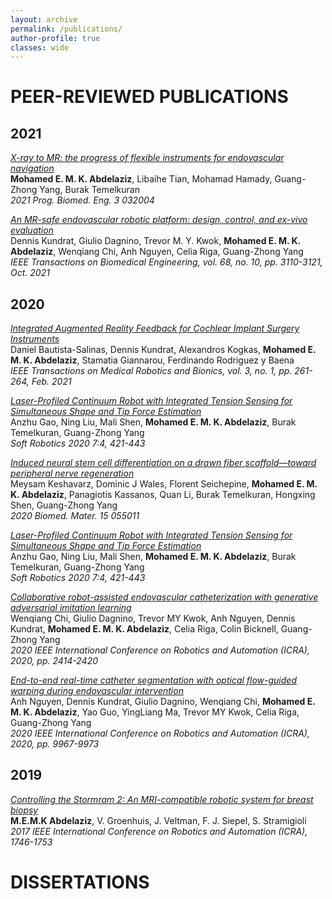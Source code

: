 ```yaml
---
layout: archive
permalink: /publications/
author-profile: true
classes: wide
---
```


# PEER-REVIEWED PUBLICATIONS

## 2021
[*X-ray to MR: the progress of flexible instruments for endovascular navigation*](https://iopscience.iop.org/article/10.1088/2516-1091/ac12d6/meta) <br />
**Mohamed E. M. K. Abdelaziz**, Libaihe Tian, Mohamad Hamady, Guang-Zhong Yang, Burak Temelkuran  <br />
*2021 Prog. Biomed. Eng. 3 032004*

[*An MR-safe endovascular robotic platform: design, control, and ex-vivo evaluation*](https://ieeexplore.ieee.org/abstract/document/9376657) <br />
Dennis Kundrat, Giulio Dagnino, Trevor M. Y.  Kwok, **Mohamed E. M. K. Abdelaziz**, Wenqiang Chi, Anh Nguyen, Celia Riga, Guang-Zhong Yang  <br />
*IEEE Transactions on Biomedical Engineering, vol. 68, no. 10, pp. 3110-3121, Oct. 2021*

## 2020

[*Integrated Augmented Reality Feedback for Cochlear Implant Surgery Instruments*](https://ieeexplore.ieee.org/abstract/document/9305711) <br />
Daniel Bautista-Salinas, Dennis Kundrat, Alexandros Kogkas, **Mohamed E. M. K. Abdelaziz**, Stamatia Giannarou, Ferdinando Rodriguez y Baena <br />
*IEEE Transactions on Medical Robotics and Bionics, vol. 3, no. 1, pp. 261-264, Feb. 2021*

[*Laser-Profiled Continuum Robot with Integrated Tension Sensing for Simultaneous Shape and Tip Force Estimation*](https://www.liebertpub.com/doi/full/10.1089/soro.2019.0051) <br />
Anzhu Gao, Ning Liu, Mali Shen, **Mohamed E. M. K. Abdelaziz**, Burak Temelkuran, Guang-Zhong Yang <br />
*Soft Robotics 2020 7:4, 421-443*

[*Induced neural stem cell differentiation on a drawn fiber scaffold—toward peripheral nerve regeneration*](https://iopscience.iop.org/article/10.1088/1748-605X/ab8d12/meta) <br />
Meysam Keshavarz, Dominic J Wales, Florent Seichepine, **Mohamed E. M. K. Abdelaziz**, Panagiotis Kassanos, Quan Li, Burak Temelkuran, Hongxing Shen, Guang-Zhong Yang <br />
*2020 Biomed. Mater. 15 055011*

[*Laser-Profiled Continuum Robot with Integrated Tension Sensing for Simultaneous Shape and Tip Force Estimation*](https://www.liebertpub.com/doi/full/10.1089/soro.2019.0051) <br />
Anzhu Gao, Ning Liu, Mali Shen, **Mohamed E. M. K. Abdelaziz**, Burak Temelkuran, Guang-Zhong Yang <br />
*Soft Robotics 2020 7:4, 421-443*

[*Collaborative robot-assisted endovascular catheterization with generative adversarial imitation learning*](https://ieeexplore.ieee.org/abstract/document/9196912) <br />
Wenqiang Chi, Giulio Dagnino, Trevor MY Kwok, Anh Nguyen, Dennis Kundrat, **Mohamed E. M. K. Abdelaziz**, Celia Riga, Colin Bicknell, Guang-Zhong Yang <br />
*2020 IEEE International Conference on Robotics and Automation (ICRA), 2020, pp. 2414-2420*

[*End-to-end real-time catheter segmentation with optical flow-guided warping during endovascular intervention*](https://ieeexplore.ieee.org/abstract/document/9197307) <br />
Anh Nguyen, Dennis Kundrat, Giulio Dagnino, Wenqiang Chi, **Mohamed E. M. K. Abdelaziz**, Yao Guo, YingLiang Ma, Trevor MY Kwok, Celia Riga, Guang-Zhong Yang <br />
*2020 IEEE International Conference on Robotics and Automation (ICRA), 2020, pp. 9967-9973*


## 2019
[*Controlling the Stormram 2: An MRI-compatible robotic system for breast biopsy*](https://ieeexplore.ieee.org/document/7989206) <br />
**M.E.M.K Abdelaziz**, V. Groenhuis, J. Veltman, F. J. Siepel, S. Stramigioli <br />
*2017 IEEE International Conference on Robotics and Automation (ICRA), 1746-1753*


# DISSERTATIONS
